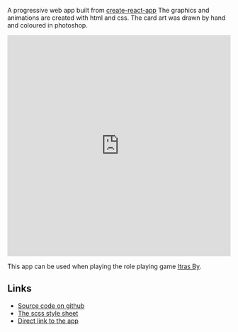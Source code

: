 <!-- vim: set ft=markdown spl=en spell :-->

A progressive web app built from [create-react-app][cra]
The graphics and animations are created with html and css.
The card art was drawn by hand and coloured in photoshop.

<iframe height='500' width='100%' scrolling='no' title='Progressive Web app'
src='https://haakenlid.github.io/cards/'
frameborder='no'  allowfullscreen='true' style='width:
100%;'> </iframe>

This app can be used when playing the role playing game [Itras By][itra].

## Links

- [Source code on github][source]
- [The scss style sheet][stylesheet]
- [Direct link to the app][app]

[cra]: https://github.com/facebookincubator/create-react-app
[stylesheet]: https://github.com/haakenlid/cards/blob/master/src/css/style.scss
[source]: https://github.com/haakenlid/cards/
[app]: https://haakenlid.github.io/cards/
[itra]: https://itrasby.com/

